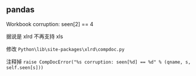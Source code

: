 ## pandas

Workbook corruption: seen[2] == 4

据说是 xlrd 不再支持 xls

修改 `Python\lib\site-packages\xlrd\compdoc.py`

注释掉 `raise CompDocError("%s corruption: seen[%d] == %d" % (qname, s, self.seen[s]))`

